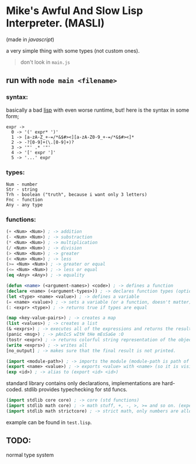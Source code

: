 # Mike's Awful And Slow Lisp Interpreter. (MASLI)
(made in *javascript*)

a very simple thing with some types (not custom ones).

> don't look in `main.js`

## run with `node main <filename>`

### syntax:
basically a bad [lisp](https://en.wikipedia.org/wiki/Lisp_(programming_language)) with even worse runtime, but! here is the syntax in some form;
```
expr ->
  0 -> '(' expr* ')'
  1 -> [a-zA-Z_+-=/*&$#><][a-zA-Z0-9_+-=/*&$#><]*
  2 -> -?[0-9]+(\.[0-9]+)?
  3 -> '"' .* '"'
  4 -> '[' expr ']'
  5 -> '...' expr
```

### types:
```
Num - number
Str - string
Trh - boolean ("truth", because i want only 3 letters)
Fnc - function
Any - any type
```

### functions:
```lisp
(+ <Num> <Num>) ; -> addition
(- <Num> <Num>) ; -> substraction
(* <Num> <Num>) ; -> multiplication
(/ <Num> <Num>) ; -> division
(> <Num> <Num>) ; -> greater
(< <Num> <Num>) ; -> less
(>= <Num> <Num>) ; -> greater or equal
(<= <Num> <Num>) ; -> less or equal
(eq <Any> <Any>) ; -> equality

(defun <name> (<argument-names>) <code>) ; -> defines a function
(declare <name> (<argument-types>)) ; -> declares function types (optional) (name of the decl is $<name>)
(let <type> <name> <value>) ; -> defines a variable
(= <name> <value>) ; -> sets a variable (or a function, doesn't matter)
(: <expr> <type>) ; -> returns true if types are equal

(map <key-value-pairs>) ; -> creates a map
(list <values>) ; -> creates a list
(& <exprs>) ; -> executes all of the expressions and returns the result of the last one.
(panic <msg>) ; -> pAnIcS wItH tHe mEsSaGe :O
(tostr <expr>) ; -> returns colorful string representation of the object.
(write <exprs>) ; -> writes all
[no_output] ; -> makes sure that the final result is not printed.

(import <module-path>) ; -> imports the module (module-path is path of the file separated with spaces and no extension)
(export <name> <value>) ; -> exports <value> with <name> (so it is visible when imported)
(exp <id>) ; -> alias to (export <id> <id>)
```

standard library contains only declarations, implementations are hard-coded. stdlib provides typechecking for std funcs.
```lisp
(import stdlib core core) ; -> core (std functions)
(import stdlib math core) ; -> math stuff, +, -, >, >= and so on. (expected js errors)
(import stdlib math strictcore) ; -> strict math, only numbers are allowed.
```

example can be found in `test.lisp`.

## TODO:
normal type system<br>
